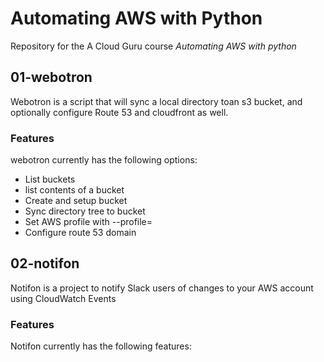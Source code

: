 # Automating AWS with Python

Repository for the A Cloud Guru course *Automating AWS with python*

## 01-webotron

Webotron is a script that will sync a local directory toan s3 bucket, and optionally configure Route 53 and cloudfront as well.

### Features

webotron currently has the following options:

- List buckets
- list contents of a bucket
- Create and setup bucket
- Sync directory tree to bucket
- Set AWS profile with --profile=<profileName>
- Configure route 53 domain

## 02-notifon

Notifon is a project to notify Slack users of changes to your AWS account using CloudWatch Events

### Features

Notifon currently has the following features:
